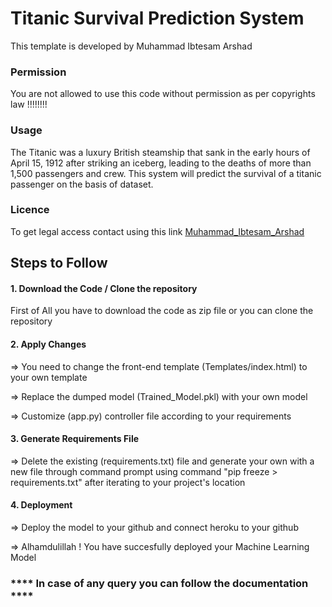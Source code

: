 # Titanic Survival Prediction System

This template is developed by Muhammad Ibtesam Arshad

### Permission

You are not allowed to use this code without permission as per copyrights law !!!!!!!!

### Usage

The Titanic was a luxury British steamship that sank in the early hours of April 15, 1912 after striking an iceberg, leading to the deaths of more than 1,500 passengers and crew. This system will predict the survival of a titanic passenger on the basis of dataset.

### Licence

To get legal access contact using this link [Muhammad_Ibtesam_Arshad](https://www.facebook.com/muhammadibtesamarshad)

## Steps to Follow

#### 1. Download the Code / Clone the repository

First of All you have to download the code as zip file or you can clone the repository

#### 2. Apply Changes

=> You need to change the front-end template (Templates/index.html) to your own template

=> Replace the dumped model (Trained_Model.pkl) with your own model

=> Customize (app.py) controller file according to your requirements

#### 3. Generate Requirements File

=> Delete the existing (requirements.txt) file and generate your own with a new file through command prompt using command "pip freeze > requirements.txt" after iterating to your project's location

#### 4. Deployment

=> Deploy the model to your github and connect heroku to your github

=> Alhamdulillah ! You have succesfully deployed your Machine Learning Model

### **** In case of any query you can follow the documentation ****
